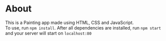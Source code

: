 # About
This is a Painting app made using HTML, CSS and JavaScript.  
To use, run `npm install`. After all dependencies are installed, run `npm start` and your server will start on `localhost:80`  
